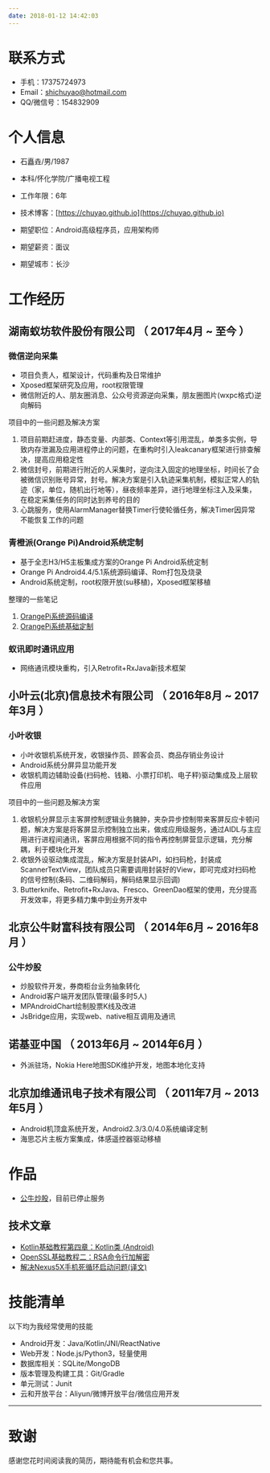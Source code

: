 ```yaml
---
date: 2018-01-12 14:42:03
---
```


# 联系方式

- 手机：17375724973
- Email：shichuyao@hotmail.com
- QQ/微信号：154832909


# 个人信息

 - 石矗垚/男/1987 
 - 本科/怀化学院/广播电视工程 
 - 工作年限：6年
 - 技术博客：[https://chuyao.github.io](https://chuyao.github.io)

 - 期望职位：Android高级程序员，应用架构师
 - 期望薪资：面议
 - 期望城市：长沙


# 工作经历
## 湖南蚁坊软件股份有限公司 （ 2017年4月 ~ 至今 ）

### 微信逆向采集 
- 项目负责人，框架设计，代码重构及日常维护
- Xposed框架研究及应用，root权限管理
- 微信附近的人、朋友圈消息、公众号资源逆向采集，朋友圈图片(wxpc格式)逆向解码

项目中的一些问题及解决方案
1. 项目前期赶进度，静态变量、内部类、Context等引用混乱，单类多实例，导致内存泄漏及应用进程停止的问题，在重构时引入leakcanary框架进行排查解决，提高应用稳定性
2. 微信封号，前期进行附近的人采集时，逆向注入固定的地理坐标，时间长了会被微信识别账号异常，封号。解决方案是引入轨迹采集机制，模拟正常人的轨迹（家，单位，随机出行地等），昼夜频率差异，进行地理坐标注入及采集，在稳定采集任务的同时达到养号的目的
3. 心跳服务，使用AlarmManager替换Timer行使轮循任务，解决Timer因异常不能恢复工作的问题


### 青橙派(Orange Pi)Android系统定制 
- 基于全志H3/H5主板集成方案的Orange Pi Android系统定制
- Orange Pi Android4.4/5.1系统源码编译、Rom打包及烧录
- Android系统定制，root权限开放(su移植)，Xposed框架移植

整理的一些笔记
1. [OrangePi系统源码编译](https://chuyao.github.io/2018/01/07/orangepi-pch3-source-compile/)
2. [OrangePi系统基础定制](https://chuyao.github.io/2018/01/07/orangepi-pch3-system-customization/)


### 蚁讯即时通讯应用
- 网络通讯模块重构，引入Retrofit+RxJava新技术框架

  
## 小叶云(北京)信息技术有限公司 （ 2016年8月 ~ 2017年3月 ）

### 小叶收银 
- 小叶收银机系统开发，收银操作员、顾客会员、商品存销业务设计
- Android系统分屏异显功能开发
- 收银机周边辅助设备(扫码枪、钱箱、小票打印机、电子秤)驱动集成及上层软件应用

项目中的一些问题及解决方案
1. 收银机分屏显示主客屏控制逻辑业务臃肿，夹杂异步控制带来客屏反应卡顿问题，解决方案是将客屏显示控制独立出来，做成应用级服务，通过AIDL与主应用进行进程间通讯，客屏应用根据不同的指令再控制屏营显示逻辑，充分解耦，利于模块化开发
2. 收银外设驱动集成混乱，解决方案是封装API，如扫码枪，封装成ScannerTextView，团队成员只需要调用封装好的View，即可完成对扫码枪的信号控制(条码、二维码解码，解码结果显示回调)
3. Butterknife、Retrofit+RxJava、Fresco、GreenDao框架的使用，充分提高开发效率，将更多精力集中到业务开发中

## 北京公牛财富科技有限公司 （ 2014年6月 ~ 2016年8月 ）

### 公牛炒股
- 炒股软件开发，券商柜台业务抽象转化
- Android客户端开发团队管理(最多时5人)
- MPAndroidChart绘制股票K线及改进
- JsBridge应用，实现web、native相互调用及通讯

## 诺基亚中国 （ 2013年6月 ~ 2014年6月 ）
- 外派驻场，Nokia Here地图SDK维护开发，地图本地化支持

## 北京加维通讯电子技术有限公司 （ 2011年7月 ~ 2013年5月 ）
- Android机顶盒系统开发，Android2.3/3.0/4.0系统编译定制
- 海思芯片主板方案集成，体感遥控器驱动移植


# 作品
- [公牛炒股](http://app.mi.com/details?id=com.imfclub.stock)，目前已停止服务

## 技术文章
- [Kotlin基础教程第四章：Kotlin类 (Android)](https://chuyao.github.io/2017/08/18/kotlin-android-tutorial-4/)
- [OpenSSL基础教程二：RSA命令行加解密](https://chuyao.github.io/2017/09/07/openssl-2-rsa-command-operation/) 
- [解决Nexus5X手机死循环启动问题(译文)](https://chuyao.github.io/2017/07/31/nexus5x-bootloop-fix/)
     
# 技能清单
以下均为我经常使用的技能
- Android开发：Java/Kotlin/JNI/ReactNative
- Web开发：Node.js/Python3，轻量使用
- 数据库相关：SQLite/MongoDB
- 版本管理及构建工具：Git/Gradle
- 单元测试：Junit
- 云和开放平台：Aliyun/微博开放平台/微信应用开发


---      
# 致谢
感谢您花时间阅读我的简历，期待能有机会和您共事。
      